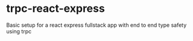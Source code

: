 # trpc-react-express
Basic setup for a react express fullstack app with end to end type safety using trpc
